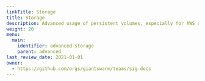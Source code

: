 ```yaml
---
linkTitle: Storage
title: Storage
description: Advanced usage of persistent volumes, especially for AWS users. About using the CSI driver with EBS, using Amazon's Elastic File System (EFS) and troubleshooting tips.
weight: 20
menu:
  main:
    identifier: advanced-storage
    parent: advanced
last_review_date: 2021-01-01
owner:
  - https://github.com/orgs/giantswarm/teams/sig-docs
---
```

